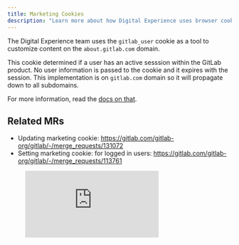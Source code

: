 ```yaml
---
title: Marketing Cookies
description: "Learn more about how Digital Experience uses browser cookies."
---
```


The Digital Experience team uses the `gitlab_user` cookie as a tool to customize content on the `about.gitlab.com` domain.

This cookie determined if a user has an active sesssion within the GitLab product. No user information is passed to the cookie and it expires with the session. This implementation is on `gitlab.com` domain so it will propagate down to all subdomains.

For more information, read the [docs on that](https://docs.gitlab.com/ee/user/profile/#cookies-used-for-sign-in).

## Related MRs

* Updating marketing cookie: https://gitlab.com/gitlab-org/gitlab/-/merge_requests/131072
* Setting marketing cookie: for logged in users: https://gitlab.com/gitlab-org/gitlab/-/merge_requests/113761

 <figure class="video_container">
   <iframe src="https://www.youtube.com/embed/Nm8wWtoBCTc" frameborder="0" allowfullscreen="true"> </iframe>
 </figure>

